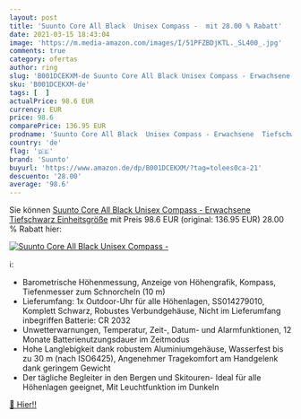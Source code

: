 ```yaml
---
layout: post
title: 'Suunto Core All Black  Unisex Compass -  mit 28.00 % Rabatt'
date: 2021-03-15 18:43:04
image: 'https://m.media-amazon.com/images/I/51PFZBDjKTL._SL400_.jpg'
comments: true
category: ofertas
author: ring
slug: 'B001DCEKXM-de Suunto Core All Black Unisex Compass - Erwachsene...'
sku: 'B001DCEKXM-de'
tags: [  ]
actualPrice: 98.6 EUR
currency: EUR
price: 98.6
comparePrice: 136.95 EUR
prodname: 'Suunto Core All Black  Unisex Compass - Erwachsene  Tiefschwarz  Einheitsgröße'
country: 'de'
flag: '🇩🇪'
brand: 'Suunto'
buyurl: 'https://www.amazon.de/dp/B001DCEKXM/?tag=tolees0ca-21'
descuento: '28.00'
average: '98.6'
---
```


Sie können [Suunto Core All Black  Unisex Compass - Erwachsene  Tiefschwarz  Einheitsgröße](https://www.amazon.de/dp/B001DCEKXM/?tag=tolees0ca-21) mit Preis 98.6 EUR (original: 136.95 EUR) 28.00 % Rabatt hier:

[![Suunto Core All Black  Unisex Compass - ](https://m.media-amazon.com/images/I/51PFZBDjKTL._SL400_.jpg)](https://www.amazon.de/dp/B001DCEKXM/?tag=tolees0ca-21)

ℹ️:

- Barometrische Höhenmessung, Anzeige von Höhengrafik, Kompass, Tiefenmesser zum Schnorcheln (10 m)
- Lieferumfang: 1x Outdoor-Uhr für alle Höhenlagen, SS014279010, Komplett Schwarz, Robustes Verbundgehäuse, Nicht im Lieferumfang inbegriffen Batterie: CR 2032
- Unwetterwarnungen, Temperatur, Zeit-, Datum- und Alarmfunktionen, 12 Monate Batterienutzungsdauer im Zeitmodus
- Hohe Langlebigkeit dank robustem Aluminiumgehäuse, Wasserfest bis zu 30 m (nach ISO6425), Angenehmer Tragekomfort am Handgelenk dank geringem Gewicht
- Der tägliche Begleiter in den Bergen und Skitouren- Ideal für alle Höhenlagen geeignet, Mit Leuchtfunktion im Dunkeln

[🛒 Hier!!](https://www.amazon.de/dp/B001DCEKXM/?tag=tolees0ca-21)
